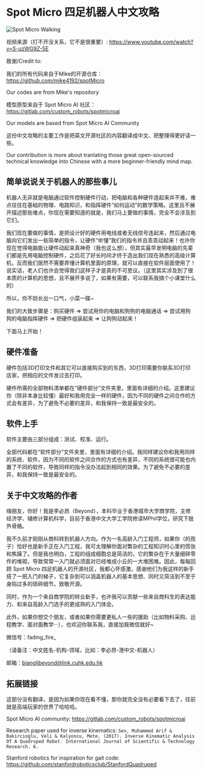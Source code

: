 # Spot Micro 四足机器人中文攻略

![Spot Micro Walking](assets/spot_micro_walking.gif)

视频来源（打不开没关系，它不是很重要）: https://www.youtube.com/watch?v=S-uzWG9Z-5E


致谢/Credit to:

我们的所有代码来自于Mike的开源仓库：https://github.com/mike4192/spotMicro

Our codes are from Mike's repository

模型原型来自于 Spot Micro AI 社区：https://gitlab.com/custom_robots/spotmicroai

Our models are based from Spot Micro AI Community

这份中文攻略的主要工作是把英文开源社区的内容翻译成中文、把整理得更好读一些。

Our contribution is more about tranlating those great open-sourced technical knowledge into Chinese with a more beginner-friendly mind map.


## 简单说说关于机器人的那些事儿
机器人无非就是电脑通过软件控制硬件行动，把电脑和各种硬件连起来并不难，难点往往在基础的物理、电路知识，和指挥硬件“如何运动”的数学策略。这里且不展开描述那些难点，你现在需要知道的就是，我们马上要做的事情，完全不会涉及到它们。

我们现在要做的事情，是把设计好的硬件用电线或者无线信号连起来，然后通过电脑向它们发出一些简单的指令，让硬件“听懂”我们的指令并且乖乖动起来！也许你现在觉得电脑能让硬件动起来真神奇（我也这么想），但其实最早发明电脑的先辈们都是先用电脑控制硬件，之后花了好长时间才终于造出我们现在熟悉的高级计算机，反而我们居然不需要弄懂计算机里面的原理，就可以直接在软件层面使用了！说实话，老人们也许会觉得我们这样子才是真的不可思议。（这里其实涉及到了很本质的计算机的思想，且不展开多说了，如果有需要，可以联系我搞个小课堂什么的）

所以，你不妨长出一口气，小菜一碟~

我们的大致步骤是：购买硬件 => 尝试用你的电脑和狗狗的电脑通话 => 尝试用狗狗的电脑指挥硬件 => 把硬件组装起来 => 让狗狗动起来！

下面马上开始！

## 硬件准备
硬件包括3D打印文件和其它可以直接购买到的东西，3D打印需要你联系3D打印店家，把相应的文件发过去打印。

硬件所需的全部物料清单都在“硬件部分”文件夹里，里面有详细的介绍。这里建议你（除非本身比较懂）最好和我用完全一样的硬件，因为不同的硬件之间合作的方式会有差异，为了避免不必要的差异，和我保持一致是最安全的。


## 软件上手
软件主要由三部分组成：测试、校准、运行。

全部代码都在“软件部分”文件夹里，里面有详细的介绍。我同样建议你和我用同样的系统、软件，因为不同的软件之间合作的方式也有差异，不同的系统很可能也内置了不同的软件，导致同样的指令没办法起到相同的效果。为了避免不必要的差异，和我保持一致是最安全的。


## 关于中文攻略的作者

嗨朋友，你好！我是李必昂（Beyond），本科毕业于香港城市大学商学院，主修经济学、辅修计算机科学，目前于香港中文大学工学院修读MPhil学位，研究下肢外骨骼。

我不久前才刚刚从商科转到机器人方向。作为一名高龄入门工程师，如果你（的孩子）恰好也是新手正在入门工程，我可太理解你面对繁杂的工程知识时心里的慌张和焦躁了。但是我也明白，工程的组成细胞总是简洁的，它的繁杂在于大量细碎零件的堆砌，导致常常一入门就必须面对已经堆成小丘的一大堆困难。因此，每每回顾 Spot Micro 四足机器人的开源社区，我都心怀感激，感谢他们为我这样的新手搭了一把入门的梯子，它复杂到可以涵盖机器人的基本思想、同时又简洁到不至于身陷过多的琐碎细节。致敬开源。

同时，作为一个来自商学院的转业新手，也许我可以贡献一些来自商科生的表达能力、和来自高龄入门选手的更成熟的入门体会。

此外，如果你想交个朋友，或者如果你需要更私人一些的援助（比如物料采购、远程教学、面对面教学···），也欢迎你联系我，直接加我微信就好~

微信号：fading_fire_

（请备注：中文姓名-机构-领域，比如：李必昂-港中文-机器人）

邮箱：bianglibeyond@link.cuhk.edu.hk


## 拓展链接
这部分没有翻译，是因为如果你现在看不懂，那你就完全没有必要看下去了，往前就是高端玩家的世界了哈哈哈。

Spot Micro AI community: https://gitlab.com/custom_robots/spotmicroai

Research paper used for inverse kinematics:
`Sen, Muhammed Arif & Bakircioglu, Veli & Kalyoncu, Mete. (2017).
Inverse Kinematic Analysis Of A Quadruped Robot.
International Journal of Scientific & Technology Research. 6.`

Stanford robotics for inspiration for gait code: https://github.com/stanfordroboticsclub/StanfordQuadruped
